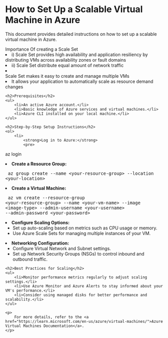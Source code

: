 
  <h1>How to Set Up a Scalable Virtual Machine in Azure</h1>
    <p>
        This document provides detailed instructions on how to set up a scalable virtual machine in Azure.
    </p>Importance Of creating a Scale Set
   <li>i) Scale Set provides high availability and application resiliency by distributing VMs across availability zones or fault domains  
   <li>ii) Scale Set distribute equal amount of network traffic
   <li></li>Scale Set makes it easy to create and manage multiple VMs
  <li>It allows your application to automatically scale as resource demand changes 
      
      
    <h2>Prerequisites</h2>
    <ul>
        <li>An active Azure account.</li>
        <li>Basic knowledge of Azure services and virtual machines.</li>
        <li>Azure CLI installed on your local machine.</li>
    </ul>
    
    <h2>Step-by-Step Setup Instructions</h2>
    <ol>
        <li>
            <strong>Log in to Azure:</strong>
            <pre>
az login
            </pre>
        </li>
        <li>
            <strong>Create a Resource Group:</strong>
            <pre>
az group create --name &lt;your-resource-group&gt; --location &lt;your-location&gt;
            </pre>
        </li>
        <li>
            <strong>Create a Virtual Machine:</strong>
            <pre>
az vm create --resource-group &lt;your-resource-group&gt; --name &lt;your-vm-name&gt; --image &lt;image-type&gt; --admin-username &lt;your-username&gt; --admin-password &lt;your-password&gt;
            </pre>
        </li>
        <li>
            <strong>Configure Scaling Options:</strong>
            <ul>
                <li>Set up auto-scaling based on metrics such as CPU usage or memory.</li>
                <li>Use Azure Scale Sets for managing multiple instances of your VM.</li>
            </ul>
        </li>
        <li>
            <strong>Networking Configuration:</strong>
            <ul>
                <li>Configure Virtual Network and Subnet settings.</li>
                <li>Set up Network Security Groups (NSGs) to control inbound and outbound traffic.</li>
            </ul>
        </li>
    </ol>

    <h2>Best Practices for Scaling</h2>
    <ul>
        <li>Monitor performance metrics regularly to adjust scaling settings.</li>
        <li>Use Azure Monitor and Azure Alerts to stay informed about your VM's performance.</li>
        <li>Consider using managed disks for better performance and scalability.</li>
    </ul>

    <p>
        For more details, refer to the <a href="https://learn.microsoft.com/en-us/azure/virtual-machines/">Azure Virtual Machines Documentation</a>.
    </p>
</body>
</html>
